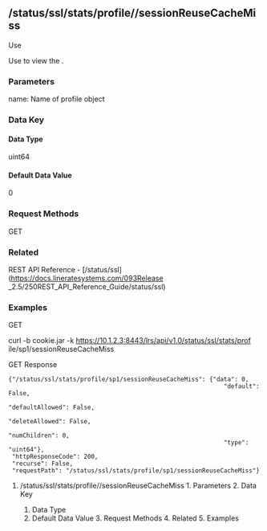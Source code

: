 ## /status/ssl/stats/profile/<name>/sessionReuseCacheMiss

Use

Use to view the .

### Parameters

name: Name of profile object

### Data Key

#### Data Type

uint64

#### Default Data Value

0

### Request Methods

GET

### Related

REST API Reference - [/status/ssl](https://docs.lineratesystems.com/093Release
_2.5/250REST_API_Reference_Guide/status/ssl)

### Examples

GET

curl -b cookie.jar -k https://10.1.2.3:8443/lrs/api/v1.0/status/ssl/stats/prof
ile/sp1/sessionReuseCacheMiss

GET Response

    
    {"/status/ssl/stats/profile/sp1/sessionReuseCacheMiss": {"data": 0,
                                                                "default": False,
                                                                "defaultAllowed": False,
                                                                "deleteAllowed": False,
                                                                "numChildren": 0,
                                                                "type": "uint64"},
     "httpResponseCode": 200,
     "recurse": False,
     "requestPath": "/status/ssl/stats/profile/sp1/sessionReuseCacheMiss"}
    

  1. /status/ssl/stats/profile/<name>/sessionReuseCacheMiss
    1. Parameters
    2. Data Key
      1. Data Type
      2. Default Data Value
    3. Request Methods
    4. Related
    5. Examples

